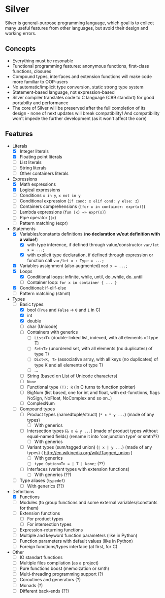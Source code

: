 # Silver
Silver is general-purpose programming language, which goal is to collect many useful features from other languages, but avoid their design and working errors.

## Concepts

- Everything must be resonable
- Functional programming features: anonymous functions, first-class functions, closures
- Compound types, interfaces and extension functions will make code more familiar to OOP-users
- No automatic/implicit type conversion, static strong type system
- Statement-based language, not expression-based
- Silver compiler translates code to C language (C89 standart) for good portabilty and performance
- The core of Silver will be preserved after the full completion of its design - none of next updates will break compatibility! And compatibility won't impede the further development (as it won't affect the core)

## Features

- Literals
    - [x] Integer literals
    - [x] Floating point literals
    - [ ] List literals
    - [ ] String literals
    - [ ] Other containers literals
- Expressions
    - [x] Math expressions
    - [x] Logical expressions
    - [ ] Conditions `x in y`, `x not in y`
    - [ ] Conditional expression (`if cond: x elif cond: y else: z`)
    - [ ] Containers comprehensions (`[for x in container: expr(x)]`)
    - [ ] Lambda expressions (`fun (x) => expr(x)`)
    - [ ] Pipe operator (`|>`)
    - [ ] Pattern matching (expr)
- Statements
    - [x] Variables/constants definitions (**no declaration w/out definition with a value!**)
        - [x] with type inference, if defined through value/constructor `var/let x = ...;`
        - [x] with explicit type declaration, if defined through expression or function call `var/let x : Type = ...;`
    - [x] Variables assignment (also augmented) `mod x = ...;`
    - [x] Loops
        - [x] Conditional loops: infinite, while, until, do..while, do..until
        - [ ] Container loop: `for x in container { ... }`
    - [x] Conditional: if-elif-else
    - [ ] Pattern matching (stmnt)
- Types
    - [ ] Basic types
        - [x] bool (`True` and `False` -> `0` and `1` in C)
        - [x] int
        - [x] double
        - [ ] char (Unicode)
        - [ ] Сontainers with generics
            - [ ] `List<T>` (double-linked list, indexed, with all elements of type T)
            - [ ] `Set<T>` (unordered set, with all elements (no duplicates) of type T)
            - [ ] `Dict<K, T>` (associative array, with all keys (no duplicates) of type K and all elements of type T)
            - [ ] ...
        - [ ] String (based on List of Unicode characters)
        - [ ] `None`
        - [ ] Functional type `(T): R` (in C turns to function pointer)
        - [ ] BigNum (list based, one for int and float, with ext-functions, flags NoSign, NoFloat, NoComplex and so on..)
        - [ ] ComplexNum
    - [ ] Compound types
        - [ ] Product types (namedtuple/struct) (`* x * y ...`) (made of any types)
            - [ ] With generics
        - [ ] Intersection types (`& x & y ...`) (made of product types without equal-named fields) (rename it into 'conjunction type' or smth??)
            - [ ] With generics
        - [ ] Variant types (sum/tagged union) (`| x | y ...`) (made of any types) ( http://en.wikipedia.org/wiki/Tagged_union )
            - [ ] With generics
            - [ ] `type Option<T> = | T | None;` (??)
        - [ ] Interfaces (variant types with extension functions)
            - [ ] With generics (??)
    - [ ] Type aliases (`typedef`)
        - [ ] With generics (??)
- Definitions
    - [x] Functions
    - [ ] Modules (to group functions and some external variables/constants for them)
    - [ ] Extension functions
        - [ ] For product types
        - [ ] For intersection types
    - [ ] Expression-returning functions
    - [ ] Multiple and keyword function parameters (like in Python)
    - [ ] Function parameters with default values (like in Python)
    - [ ] Foreign functions/types interface (at first, for C)
- Other
    - [ ] IO standart functions
    - [ ] Multiple files compilation (as a project)
    - [ ] Pure functions boost (memoization or smth)
    - [ ] Multi-threading programming support (?)
    - [ ] Coroutines and generators (?)
    - [ ] Monads (?)
    - [ ] Different back-ends (??)
